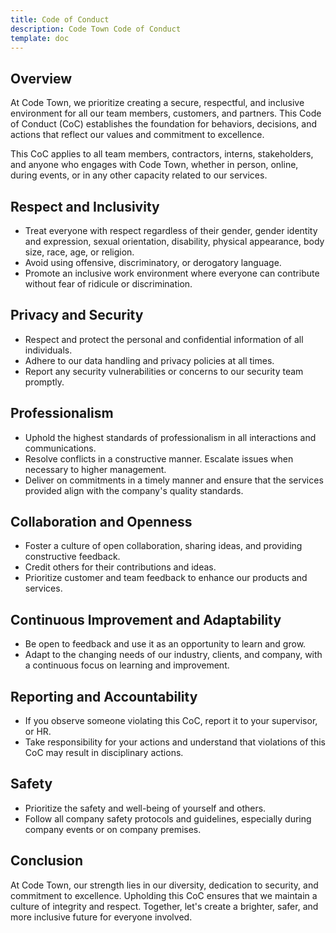 ```yaml
---
title: Code of Conduct
description: Code Town Code of Conduct
template: doc
---
```


## Overview

At Code Town, we prioritize creating a secure, respectful, and inclusive
environment for all our team members, customers, and partners. This Code of
Conduct (CoC) establishes the foundation for behaviors, decisions, and actions
that reflect our values and commitment to excellence.

This CoC applies to all team members, contractors, interns, stakeholders, and
anyone who engages with Code Town, whether in person, online, during events, or
in any other capacity related to our services.

## Respect and Inclusivity

- Treat everyone with respect regardless of their gender, gender identity and
  expression, sexual orientation, disability, physical appearance, body size,
  race, age, or religion.
- Avoid using offensive, discriminatory, or derogatory language.
- Promote an inclusive work environment where everyone can contribute without
  fear of ridicule or discrimination.

## Privacy and Security

- Respect and protect the personal and confidential information of all
  individuals.
- Adhere to our data handling and privacy policies at all times.
- Report any security vulnerabilities or concerns to our security team promptly.

## Professionalism

- Uphold the highest standards of professionalism in all interactions and
  communications.
- Resolve conflicts in a constructive manner. Escalate issues when necessary to
  higher management.
- Deliver on commitments in a timely manner and ensure that the services
  provided align with the company's quality standards.

## Collaboration and Openness

- Foster a culture of open collaboration, sharing ideas, and providing
  constructive feedback.
- Credit others for their contributions and ideas.
- Prioritize customer and team feedback to enhance our products and services.

## Continuous Improvement and Adaptability

- Be open to feedback and use it as an opportunity to learn and grow.
- Adapt to the changing needs of our industry, clients, and company, with a
  continuous focus on learning and improvement.

## Reporting and Accountability

- If you observe someone violating this CoC, report it to your supervisor, or
  HR.
- Take responsibility for your actions and understand that violations of this
  CoC may result in disciplinary actions.

## Safety

- Prioritize the safety and well-being of yourself and others.
- Follow all company safety protocols and guidelines, especially during company
  events or on company premises.

## Conclusion

At Code Town, our strength lies in our diversity, dedication to security, and
commitment to excellence. Upholding this CoC ensures that we maintain a culture
of integrity and respect. Together, let's create a brighter, safer, and more
inclusive future for everyone involved.
